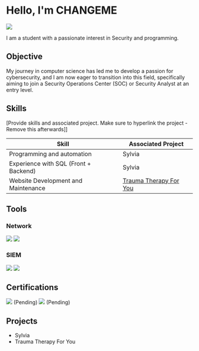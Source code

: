 # Hello, I'm CHANGEME
<a href="https://linkedin.com"><img src="https://img.shields.io/badge/-LinkedIn-0072b1?&style=for-the-badge&logo=linkedin&logoColor=white" /></a>

I am a student with a passionate interest in Security and programming.

## Objective

My journey in computer science has led me to develop a passion for cybersecurity, and I am now eager to transition into this field, specifically aiming to join a Security Operations Center (SOC) or Security Analyst at an entry level.

## Skills
[Provide skills and associated project. Make sure to hyperlink the project - Remove this afterwards]]

| Skill                                         | Associated Project         |
|-----------------------------------------------|----------------------------|
| Programming and automation          | Sylvia |
| Experience with SQL (Front + Backend) | Sylvia |
| Website Development and Maintenance | <a href="https://traumatherapyforyou.com">Trauma Therapy For You</a> |

## Tools

### Network
<div>
    <img src="https://img.shields.io/badge/-Wireshark-1679A7?&style=for-the-badge&logo=Wireshark&logoColor=white" />
    <img src="https://img.shields.io/badge/-Kali%20Linux-557C94?&style=for-the-badge&logo=kalilinux&logoColor=white" />
</div>

### SIEM
<div>
    <img src="https://img.shields.io/badge/-Microsoft_Sentinel-0078D4?&style=for-the-badge&logo=Microsoft&logoColor=white" />
    <img src="https://img.shields.io/badge/-Splunk-000000?&style=for-the-badge&logo=Splunk&logoColor=white" />
</div>

## Certifications
<div>
<img src="https://img.shields.io/badge/-Security%2B-FF0000?&style=for-the-badge&logo=CompTIA&logoColor=white" /> (Pending)
<img src="https://img.shields.io/badge/-Google%20Cybersecurity%20Professional%20Certificate-4285F4?&style=for-the-badge&logo=google&logoColor=white" /> (Pending)
</div>

## Projects
- Sylvia
- Trauma Therapy For You
